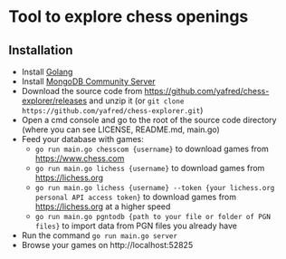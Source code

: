 # Tool to explore chess openings 

## Installation
  * Install [Golang](https://golang.org/doc/install) 
  * Install [MongoDB Community Server](https://www.mongodb.com/try/download/community)
  * Download the source code from https://github.com/yafred/chess-explorer/releases and unzip it (or `git clone https://github.com/yafred/chess-explorer.git`)
  * Open a cmd console and go to the root of the source code directory (where you can see LICENSE, README.md, main.go)
  * Feed your database with games:
    * `go run main.go chesscom {username}` to download games from https://www.chess.com
    * `go run main.go lichess {username}` to download games from https://lichess.org
    * `go run main.go lichess {username} --token {your lichess.org personal API access token}` to download games from https://lichess.org at a higher speed
    * `go run main.go pgntodb {path to your file or folder of PGN files}` to import data from PGN files you already have
  * Run the command `go run main.go server` 
  * Browse your games on http://localhost:52825

